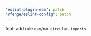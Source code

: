 ```yaml
---
"eslint-plugin-esm": patch
"@fenge/eslint-config": patch
---
```


feat: add rule `esm/no-circular-imports`
